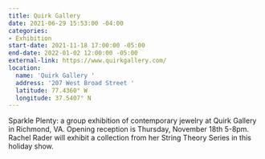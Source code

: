 ```yaml
---
title: Quirk Gallery
date: 2021-06-29 15:53:00 -04:00
categories:
- Exhibition
start-date: 2021-11-18 17:00:00 -05:00
end-date: 2022-01-02 12:00:00 -05:00
external-link: https://www.quirkgallery.com/
location:
  name: 'Quirk Gallery '
  address: '207 West Broad Street '
  latitude: 77.4360° W
  longitude: 37.5407° N
---
```


Sparkle Plenty: a group exhibition of contemporary jewelry at Quirk Gallery in Richmond, VA. 
Opening reception is Thursday, November 18th 5-8pm. 
Rachel Rader will exhibit a collection from her String Theory Series in this holiday show. 